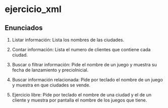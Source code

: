 # ejercicio_xml

## Enunciados

1. Listar información: Lista los nombres de las ciudades.

2. Contar información: Lista el numero de clientes que contiene cada ciudad.

3. Buscar o filtrar información: Pide el nombre de un juego y muestra su fecha de lanzamiento y precioInicial.

4. Buscar información relacionada: Pide por teclado el nombre de un juego y muestra en que ciudades se vende.

5. Ejercicio libre: Pide por teclado el nombre de una ciudad y el de un cliente y muestra por pantalla el nombre de los juegos que tiene.